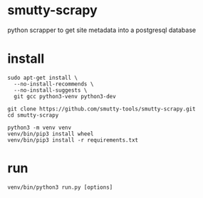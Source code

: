 # smutty-scrapy

python scrapper to get site metadata into a postgresql database

# install

    sudo apt-get install \
      --no-install-recommends \
      --no-install-suggests \
      git gcc python3-venv python3-dev

    git clone https://github.com/smutty-tools/smutty-scrapy.git
    cd smutty-scrapy

    python3 -m venv venv
    venv/bin/pip3 install wheel
    venv/bin/pip3 install -r requirements.txt

# run

    venv/bin/python3 run.py [options]
